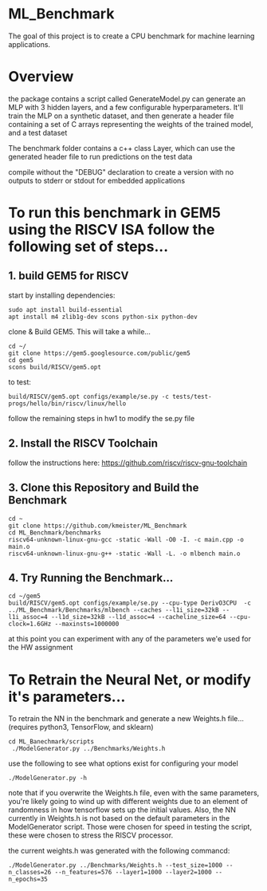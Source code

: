 # ML_Benchmark
The goal of this project is to create a CPU benchmark for machine learning applications.

# Overview
the package contains a script called GenerateModel.py can generate an MLP with 3 hidden layers, and a few configurable hyperparameters. It'll train the MLP on a synthetic dataset, and then generate a header file containing a set of C arrays representing the weights of the trained model, and a test dataset

The benchmark folder contains a c++ class Layer, which can use the generated header file to run predictions on the test data

compile without the "DEBUG" declaration to create a version with no outputs to stderr or stdout for embedded applications

# To run this benchmark in GEM5 using the RISCV ISA follow the following set of steps...

## 1. build GEM5 for RISCV
start by installing dependencies:  
```
sudo apt install build-essential
apt install m4 zlib1g-dev scons python-six python-dev
```
clone & Build GEM5. This will take a while...  
```
cd ~/
git clone https://gem5.googlesource.com/public/gem5
cd gem5
scons build/RISCV/gem5.opt
```
to test:   
```
build/RISCV/gem5.opt configs/example/se.py -c tests/test- progs/hello/bin/riscv/linux/hello
```
follow the remaining steps in hw1 to modify the se.py file

## 2. Install the RISCV Toolchain
follow the instructions here: https://github.com/riscv/riscv-gnu-toolchain

## 3. Clone this Repository and Build the Benchmark
```
cd ~
git clone https://github.com/kmeister/ML_Benchmark
cd ML_Benchmark/benchmarks
riscv64-unknown-linux-gnu-gcc -static -Wall -O0 -I. -c main.cpp -o main.o 
riscv64-unknown-linux-gnu-g++ -static -Wall -L. -o mlbench main.o 
```
## 4. Try Running the Benchmark...
```
cd ~/gem5
build/RISCV/gem5.opt configs/example/se.py --cpu-type DerivO3CPU  -c  ../ML_Benchmark/Benchmarks/mlbench --caches --l1i_size=32kB --l1i_assoc=4 --l1d_size=32kB --l1d_assoc=4 --cacheline_size=64 --cpu-clock=1.6GHz --maxinsts=1000000
```

at this point you can experiment with any of the parameters we'e used for the HW assignment

# To Retrain the Neural Net, or modify it's parameters... 
To retrain the NN in the benchmark and generate a new Weights.h file... (requires python3, TensorFlow, and sklearn)
```
cd ML_Banechmark/scripts
 ./ModelGenerator.py ../Benchmarks/Weights.h
 ```
use the following to see what options exist for configuring your model
```
./ModelGenerator.py -h 
```
note that if you overwrite the Weights.h file, even with the same parameters, you're likely going to wind up with different weights due to an element of randomness in how tensorflow sets up the initial values. Also, the NN currently in Weights.h is not based on the default parameters in the ModelGenerator script. Those were chosen for speed in testing the script, these were chosen to stress the RISCV processor.

the current weights.h was generated with the following commancd:
```
./ModelGenerator.py ../Benchmarks/Weights.h --test_size=1000 --n_classes=26 --n_features=576 --layer1=1000 --layer2=1000 --n_epochs=35
```
